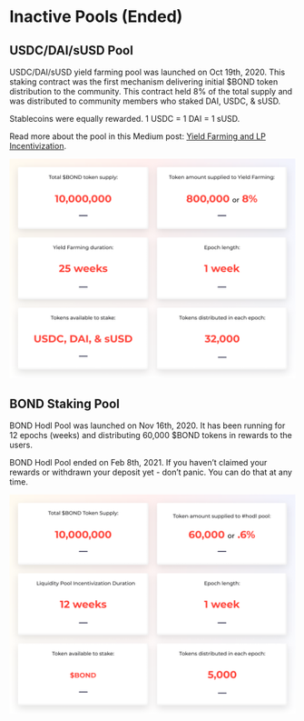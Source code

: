 # Inactive Pools \(Ended\)

## USDC/DAI/sUSD Pool

USDC/DAI/sUSD yield farming pool was launched on Oct 19th, 2020. This staking contract was the first mechanism delivering initial $BOND token distribution to the community. This contract held 8% of the total supply and was distributed to community members who staked DAI, USDC, & sUSD.

Stablecoins were equally rewarded. 1 USDC = 1 DAI = 1 sUSD.

Read more about the pool in this Medium post: [Yield Farming and LP Incentivization](https://medium.com/barnbridge/yield-farming-and-lp-incentivization-25eba3f55ec4).

![](../.gitbook/assets/pool1%20%281%29.png)

## BOND Staking Pool

BOND Hodl Pool was launched on Nov 16th, 2020. It has been running for 12 epochs \(weeks\) and distributing 60,000 $BOND tokens in rewards to the users.

BOND Hodl Pool ended on Feb 8th, 2021. If you haven’t claimed your rewards or withdrawn your deposit yet - don’t panic. You can do that at any time.

![](../.gitbook/assets/pool3.png)


